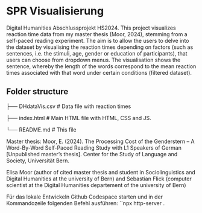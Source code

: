 # SPR Visualisierung
Digital Humanities Abschlussprojekt HS2024.
This project visualizes reaction time data from my master thesis (Moor, 2024), stemming from a self-paced reading experiment. The aim is to allow the users to delve into the dataset by visualising the reaction times depending on factors (such as sentences, i.e. the stimuli, age, gender or education of participants), that users can choose from dropdown menus. The visualisation shows the sentence, whereby the length of the words correspond to the mean reaction times associated with that word under certain conditions (filtered dataset).

## Folder structure 
├── DHdataVis.csv    # Data file with reaction times

├── index.html       # Main HTML file with HTML, CSS and JS.

└── README.md        # This file

Master thesis: Moor, E. (2024). The Processing Cost of the Genderstern – A Word-By-Word Self-Paced Reading Study with L1 Speakers of German [Unpublished master’s thesis]. Center for the Study of Language and Society, Universität Bern.

Elisa Moor (author of cited master thesis and student in Sociolinguistics and Digital Humanities at the university of Bern) and Sebastian Flick (computer scientist at the Digital Humanities departement of the university of Bern)

Für das lokale Entwickeln Github Codespace starten und in der Kommandozeile folgenden Befehl ausführen: ``npx http-server .